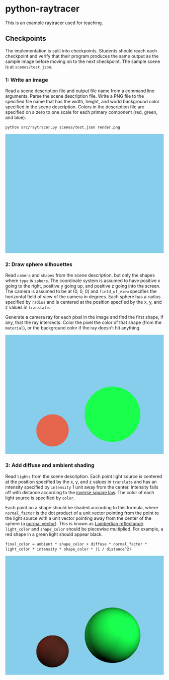 # python-raytracer

This is an example raytracer used for teaching.

## Checkpoints

The implementation is split into checkpoints. Students should reach each checkpoint and verify that their program produces the same output as the sample image before moving on to the next checkpoint. The sample scene is at `scenes/test.json`.

### 1: Write an image

Read a scene description file and output file name from a command line arguments. Parse the scene description file. Write a PNG file to the specified file name that has the width, height, and world background color specified in the scene description. Colors in the description file are specified on a zero to one scale for each primary component (red, green, and blue).

    python src/raytracer.py scenes/test.json render.png

![Checkpoint 1 render](renders/checkpoint_1.png?raw=true)

### 2: Draw sphere silhouettes

Read `camera` and `shapes` from the scene description, but only the shapes where `type` is `sphere`. The coordinate system is assumed to have positive x going to the right, positive y going up, and positive z going into the screen. The camera is assumed to be at (0, 0, 0) and `field_of_view` specifies the horizontal field of view of the camera in degrees. Each sphere has a radius specified by `radius` and is centered at the position specfied by the x, y, and z values in `translate`.

Generate a camera ray for each pixel in the image and find the first shape, if any, that the ray intersects. Color the pixel the color of that shape (from the `material`), or the background color if the ray doesn't hit anything.

![Checkpoint 2 render](renders/checkpoint_2.png?raw=true)

### 3: Add diffuse and ambient shading

Read `lights` from the scene description. Each point light source is centered at the position specified by the x, y, and z values in `translate` and has an intensity specified by `intensity` 1 unit away from the center. Intensity falls off with distance according to the [inverse square law](https://en.wikipedia.org/wiki/Inverse-square_law). The color of each light source is specified by `color`.

Each point on a shape should be shaded according to this formula, where `normal_factor` is the dot product of a unit vector pointing from the point to the light source with a unit vector pointing away from the center of the sphere (a [normal vector](https://en.wikipedia.org/wiki/Normal_(geometry))). This is known as [Lambertian reflectance](https://en.wikipedia.org/wiki/Lambertian_reflectance). `light_color` and `shape_color` should be piecewise multiplied. For example, a red shape in a green light should appear black.

    final_color = ambient * shape_color + diffuse * normal_factor * light_color * intensity * shape_color * (1 / distance^2)

![Checkpoint 3 render](renders/checkpoint_3.png?raw=true)
